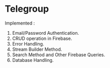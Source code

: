 # Telegroup
Implemented : 
1. Email/Password Authentication.
2. CRUD operation in Firebase.
3. Error Handling.
4. Stream Builder Method.
5. Search Method and Other Firebase Queries.
6. Database Handling.
